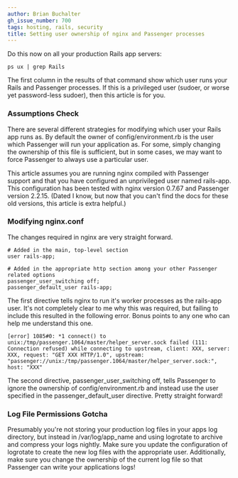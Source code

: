 ```yaml
---
author: Brian Buchalter
gh_issue_number: 700
tags: hosting, rails, security
title: Setting user ownership of nginx and Passenger processes
---
```




Do this now on all your production Rails app servers:

```nohighlight
ps ux | grep Rails
```

The first column in the results of that command show which user runs your Rails and Passenger processes. If this is a privileged user (sudoer, or worse yet password-less sudoer), then this article is for you.

### Assumptions Check

There are several different strategies for modifying which user your Rails app runs as. By default the owner of config/environment.rb is the user which Passenger will run your application as. For some, simply changing the ownership of this file is sufficient, but in some cases, we may want to force Passenger to always use a particular user.

This article assumes you are running nginx compiled with Passenger support and that you have configured an unprivileged user named rails-app. This configuration has been tested with nginx version 0.7.67 and Passenger version 2.2.15. (Dated I know, but now that you can't find the docs for these old versions, this article is extra helpful.)

### Modifying nginx.conf

The changes required in nginx are very straight forward.

```nohighlight
# Added in the main, top-level section
user rails-app;

# Added in the appropriate http section among your other Passenger related options
passenger_user_switching off;
passenger_default_user rails-app;
```

The first directive tells nginx to run it's worker processes as the rails-app user. It's not completely clear to me why this was required, but failing to include this resulted in the following error. Bonus points to any one who can help me understand this one.

```nohighlight
[error] 1085#0: *1 connect() to unix:/tmp/passenger.1064/master/helper_server.sock failed (111: Connection refused) while connecting to upstream, client: XXX, server: XXX, request: "GET XXX HTTP/1.0", upstream: "passenger://unix:/tmp/passenger.1064/master/helper_server.sock:", host: "XXX"
```

The second directive, passenger_user_switching off, tells Passenger to ignore the ownership of config/environment.rb and instead use the user specified in the passenger_default_user directive. Pretty straight forward!

### Log File Permissions Gotcha

Presumably you're not storing your production log files in your apps log directory, but instead in /var/log/app_name and using logrotate to archive and compress your logs nightly. Make sure you update the configuration of logrotate to create the new log files with the appropriate user. Additionally, make sure you change the ownership of the current log file so that Passenger can write your applications logs!


